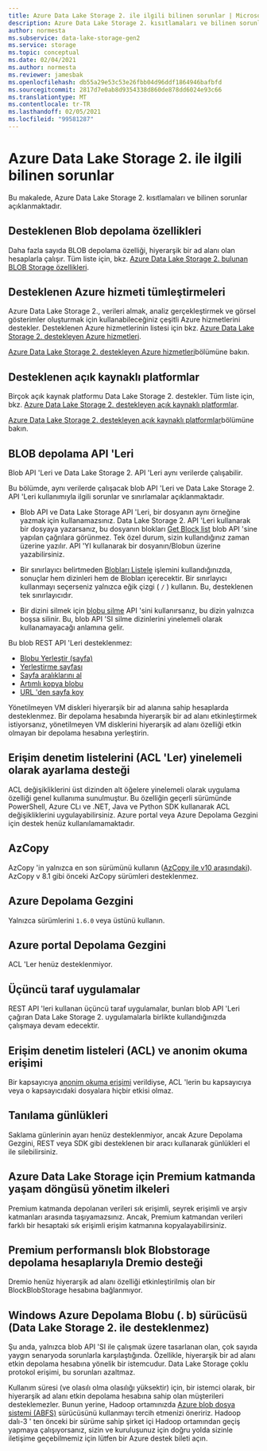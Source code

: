 ```yaml
---
title: Azure Data Lake Storage 2. ile ilgili bilinen sorunlar | Microsoft Docs
description: Azure Data Lake Storage 2. kısıtlamaları ve bilinen sorunlar hakkında bilgi edinin.
author: normesta
ms.subservice: data-lake-storage-gen2
ms.service: storage
ms.topic: conceptual
ms.date: 02/04/2021
ms.author: normesta
ms.reviewer: jamesbak
ms.openlocfilehash: db55a29e53c53e26fbb04d96ddf1864946bafbfd
ms.sourcegitcommit: 2817d7e0ab8d9354338d860de878dd6024e93c66
ms.translationtype: MT
ms.contentlocale: tr-TR
ms.lasthandoff: 02/05/2021
ms.locfileid: "99581287"
---
```

# <a name="known-issues-with-azure-data-lake-storage-gen2"></a>Azure Data Lake Storage 2. ile ilgili bilinen sorunlar

Bu makalede, Azure Data Lake Storage 2. kısıtlamaları ve bilinen sorunlar açıklanmaktadır.

## <a name="supported-blob-storage-features"></a>Desteklenen Blob depolama özellikleri

Daha fazla sayıda BLOB depolama özelliği, hiyerarşik bir ad alanı olan hesaplarla çalışır. Tüm liste için, bkz. [Azure Data Lake Storage 2. bulunan BLOB Storage özellikleri](data-lake-storage-supported-blob-storage-features.md).

## <a name="supported-azure-service-integrations"></a>Desteklenen Azure hizmeti tümleştirmeleri

Azure Data Lake Storage 2., verileri almak, analiz gerçekleştirmek ve görsel gösterimler oluşturmak için kullanabileceğiniz çeşitli Azure hizmetlerini destekler. Desteklenen Azure hizmetlerinin listesi için bkz. [Azure Data Lake Storage 2. destekleyen Azure hizmetleri](data-lake-storage-supported-azure-services.md).

[Azure Data Lake Storage 2. destekleyen Azure hizmetleri](data-lake-storage-supported-azure-services.md)bölümüne bakın.

## <a name="supported-open-source-platforms"></a>Desteklenen açık kaynaklı platformlar

Birçok açık kaynak platformu Data Lake Storage 2. destekler. Tüm liste için, bkz. [Azure Data Lake Storage 2. destekleyen açık kaynaklı platformlar](data-lake-storage-supported-open-source-platforms.md).

[Azure Data Lake Storage 2. destekleyen açık kaynaklı platformlar](data-lake-storage-supported-open-source-platforms.md)bölümüne bakın.

## <a name="blob-storage-apis"></a>BLOB depolama API 'Leri

Blob API 'Leri ve Data Lake Storage 2. API 'Leri aynı verilerde çalışabilir.

Bu bölümde, aynı verilerde çalışacak blob API 'Leri ve Data Lake Storage 2. API 'Leri kullanımıyla ilgili sorunlar ve sınırlamalar açıklanmaktadır.

* Blob API ve Data Lake Storage API 'Leri, bir dosyanın aynı örneğine yazmak için kullanamazsınız. Data Lake Storage 2. API 'Leri kullanarak bir dosyaya yazarsanız, bu dosyanın blokları [Get Block list](/rest/api/storageservices/get-block-list) blob API 'sine yapılan çağrılara görünmez. Tek özel durum, sizin kullandığınız zaman üzerine yazılır. API 'YI kullanarak bir dosyanın/Blobun üzerine yazabilirsiniz.

* Bir sınırlayıcı belirtmeden [Blobları Listele](/rest/api/storageservices/list-blobs) işlemini kullandığınızda, sonuçlar hem dizinleri hem de Blobları içerecektir. Bir sınırlayıcı kullanmayı seçerseniz yalnızca eğik çizgi ( `/` ) kullanın. Bu, desteklenen tek sınırlayıcıdır.

* Bir dizini silmek için [blobu silme](/rest/api/storageservices/delete-blob) API 'sini kullanırsanız, bu dizin yalnızca boşsa silinir. Bu, blob API 'SI silme dizinlerini yinelemeli olarak kullanamayacağı anlamına gelir.

Bu blob REST API 'Leri desteklenmez:

* [Blobu Yerleştir (sayfa)](/rest/api/storageservices/put-blob)
* [Yerleştirme sayfası](/rest/api/storageservices/put-page)
* [Sayfa aralıklarını al](/rest/api/storageservices/get-page-ranges)
* [Artımlı kopya blobu](/rest/api/storageservices/incremental-copy-blob)
* [URL 'den sayfa koy](/rest/api/storageservices/put-page-from-url)

Yönetilmeyen VM diskleri hiyerarşik bir ad alanına sahip hesaplarda desteklenmez. Bir depolama hesabında hiyerarşik bir ad alanı etkinleştirmek istiyorsanız, yönetilmeyen VM disklerini hiyerarşik ad alanı özelliği etkin olmayan bir depolama hesabına yerleştirin.

<a id="api-scope-data-lake-client-library"></a>

## <a name="support-for-setting-access-control-lists-acls-recursively"></a>Erişim denetim listelerini (ACL 'Ler) yinelemeli olarak ayarlama desteği

ACL değişikliklerini üst dizinden alt öğelere yinelemeli olarak uygulama özelliği genel kullanıma sunulmuştur. Bu özelliğin geçerli sürümünde PowerShell, Azure CLı ve .NET, Java ve Python SDK kullanarak ACL değişikliklerini uygulayabilirsiniz. Azure portal veya Azure Depolama Gezgini için destek henüz kullanılamamaktadır.

<a id="known-issues-tools"></a>

## <a name="azcopy"></a>AzCopy

AzCopy 'in yalnızca en son sürümünü kullanın ([AzCopy ile v10 arasındaki](../common/storage-use-azcopy-v10.md?toc=%2fazure%2fstorage%2ftables%2ftoc.json)). AzCopy v 8.1 gibi önceki AzCopy sürümleri desteklenmez.

<a id="storage-explorer"></a>

## <a name="azure-storage-explorer"></a>Azure Depolama Gezgini

Yalnızca sürümlerini `1.6.0` veya üstünü kullanın.

<a id="explorer-in-portal"></a>

## <a name="storage-explorer-in-the-azure-portal"></a>Azure portal Depolama Gezgini

ACL 'Ler henüz desteklenmiyor.

<a id="third-party-apps"></a>

## <a name="third-party-applications"></a>Üçüncü taraf uygulamalar

REST API 'leri kullanan üçüncü taraf uygulamalar, bunları blob API 'Leri çağıran Data Lake Storage 2. uygulamalarla birlikte kullandığınızda çalışmaya devam edecektir.

## <a name="access-control-lists-acl-and-anonymous-read-access"></a>Erişim denetim listeleri (ACL) ve anonim okuma erişimi

Bir kapsayıcıya [anonim okuma erişimi](./anonymous-read-access-configure.md) verildiyse, ACL 'lerin bu kapsayıcıya veya o kapsayıcıdaki dosyalara hiçbir etkisi olmaz.

## <a name="diagnostic-logs"></a>Tanılama günlükleri

Saklama günlerinin ayarı henüz desteklenmiyor, ancak Azure Depolama Gezgini, REST veya SDK gibi desteklenen bir aracı kullanarak günlükleri el ile silebilirsiniz.

## <a name="lifecycle-management-policies-with-premium-tier-for-azure-data-lake-storage"></a>Azure Data Lake Storage için Premium katmanda yaşam döngüsü yönetim ilkeleri

Premium katmanda depolanan verileri sık erişimli, seyrek erişimli ve arşiv katmanları arasında taşıyamazsınız. Ancak, Premium katmandan verileri farklı bir hesaptaki sık erişimli erişim katmanına kopyalayabilirsiniz.

## <a name="dremio-support-with-premium-performance-blockblobstorage-storage-accounts"></a>Premium performanslı blok Blobstorage depolama hesaplarıyla Dremio desteği

Dremio henüz hiyerarşik ad alanı özelliği etkinleştirilmiş olan bir BlockBlobStorage hesabına bağlanmıyor. 

## <a name="windows-azure-storage-blob-wasb-driver-unsupported-with-data-lake-storage-gen2"></a>Windows Azure Depolama Blobu (. b) sürücüsü (Data Lake Storage 2. ile desteklenmez)

Şu anda, yalnızca blob API 'SI ile çalışmak üzere tasarlanan olan, çok sayıda yaygın senaryoda sorunlarla karşılaştığında. Özellikle, hiyerarşik bir ad alanı etkin depolama hesabına yönelik bir istemcudur. Data Lake Storage çoklu protokol erişimi, bu sorunları azaltmaz. 

Kullanım süresi (ve olasılı olma olasılığı yüksektir) için, bir istemci olarak, bir hiyerarşik ad alanı etkin depolama hesabına sahip olan müşterileri desteklemezler. Bunun yerine, Hadoop ortamınızda [Azure blob dosya sistemi (ABFS)](data-lake-storage-abfs-driver.md) sürücüsünü kullanmayı tercih etmenizi öneririz. Hadoop dalı-3 ' ten önceki bir sürüme sahip şirket içi Hadoop ortamından geçiş yapmaya çalışıyorsanız, sizin ve kuruluşunuz için doğru yolda sizinle iletişime geçebilmemiz için lütfen bir Azure destek bileti açın.